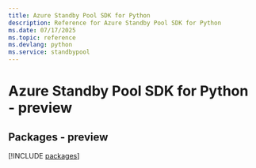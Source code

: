 ```yaml
---
title: Azure Standby Pool SDK for Python
description: Reference for Azure Standby Pool SDK for Python
ms.date: 07/17/2025
ms.topic: reference
ms.devlang: python
ms.service: standbypool
---
```

# Azure Standby Pool SDK for Python - preview
## Packages - preview
[!INCLUDE [packages](standby-pool-index.md)]
